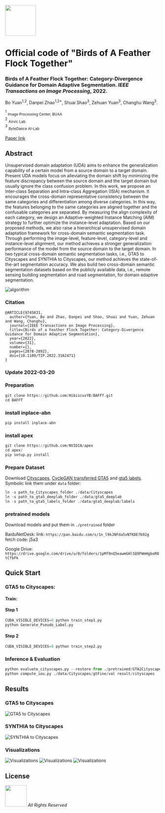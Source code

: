 <img src="illustration/AIRVIC.png" width="100px">

# Official code of "Birds of A Feather Flock Together"

### Birds of A Feather Flock Together: Category-Divergence Guidance for Domain Adaptive Segmentation. *IEEE Transactions on Image Processing*, 2022.

Bo Yuan<sup>1,2</sup>, Danpei Zhao<sup>1,2*</sup>, Shuai Shao<sup>3</sup>, Zehuan Yuan<sup>3</sup>, Changhu Wang<sup>3</sup>.

<sup>1</sup> <sub>Image Processing Center, BUAA</sub><br />
<sup>2</sup> <sub>Airvic Lab</sub><br />
<sup>3</sup> <sub>ByteDance AI-Lab</sub><br />


[Paper link](https://ieeexplore.ieee.org/document/9745831)
## Abstract

Unsupervised domain adaptation (UDA) aims to enhance the generalization capability of a certain model from a source domain to a target domain. Present UDA models focus on alleviating the domain shift by minimizing the feature discrepancy between the source domain and the target domain but usually ignore the class confusion problem.  In this work, we propose an Inter-class Separation and Intra-class Aggregation (ISIA) mechanism. It encourages the cross-domain representative consistency between the same categories and differentiation among diverse categories.  In this way, the features belonging to the same categories are aligned together and the confusable categories are separated. By measuring the align complexity of each category, we design an Adaptive-weighted Instance Matching (AIM) strategy to further optimize the instance-level adaptation. Based on our proposed methods, we also raise a hierarchical unsupervised domain adaptation framework for cross-domain semantic segmentation task. Through performing the image-level, feature-level, category-level and instance-level alignment, our method achieves a stronger generalization performance of the model from the source domain to the target domain. In two typical cross-domain semantic segmentation tasks, i.e., GTA5 to Cityscapes and SYNTHIA to Cityscapes, our method achieves the state-of-the-art segmentation accuracy. We also build two cross-domain semantic segmentation datasets based on the publicly available data, i.e., remote sensing building segmentation and road segmentation, for domain adaptive segmentation.

![algorithm](illustration/motivation.png)

### Citation
```
@ARTICLE{9745831,  
  author={Yuan, Bo and Zhao, Danpei and Shao, Shuai and Yuan, Zehuan and Wang, Changhu},  
  journal={IEEE Transactions on Image Processing},   
  title={Birds of a Feather Flock Together: Category-Divergence Guidance for Domain Adaptive Segmentation},   
  year={2022},  
  volume={31},  
  number={},  
  pages={2878-2892},  
  doi={10.1109/TIP.2022.3162471}
}
```

### Update 2022-03-20

### Preparation
```python
git clone https://github.com/HibiscusYB/BAFFT.git     
cd BAFFT
```


### install inplace-abn
```python
pip install inplace-abn  
```

### install apex
```python
git clone https://github.com/NVIDIA/apex 
cd apex/      
pip setup.py install   
```

### Prepare Dataset

Download [Cityscapes](https://www.cityscapes-dataset.com/), [CycleGAN transferred GTA5](https://drive.google.com/open?id=1OBvYVz2ND4ipdfnkhSaseT8yu2ru5n5l) and [gta5 labels](https://drive.google.com/file/d/11E42F_4InoZTnoATi-Ob1yEHfz7lfZWg/view?usp=sharing). Symbolic link them under ``data`` folder: 

```python
ln -s path_to_Cityscapes_folder ./data/Cityscapes   
ln -s path_to_gta5_deeplab_folder ./data/gta5_deeplab    
ln -s path_to_gta5_labels_folder ./data/gta5_deeplab/labels       
```


### pretrained models
Download models and put them in ``./pretrained`` folder

BaiduNetDesk:
link: ``https://pan.baidu.com/s/1n_l9kJNFda5vNTKDE7b92g ``  
fetch code: j5a3     

Google Drive:
`` 
https://drive.google.com/drive/u/0/folders/1pMf0nQ5eawmGHlSQ9FWmHgboROtCfbFk 
``

## Quick Start
### GTA5 to Cityscapes:
#### Train: 
#### Step 1
```python
CUDA_VISIBLE_DEVICES=0 python train_step1.py  
python Generate_Pseudo_Label.py   
```
#### Step 2
```python
CUDA_VISIBLE_DEVICES=0 python train_step2.py  
```

### Inference & Evaluation
```python
python evaluate_cityscapes.py --restore-from ./pretrained/GTA2Cityscapes/GTA5_Best.pth   
python compute_iou.py ./data/Cityscapes/gtFine/val result/cityscapes   
```


## Results
### GTA5 to Cityscapes
![GTA5 to Cityscapes](illustration/GTA5toCityscapes.png)
### SYNTHIA to Cityscapes
![SYNTHIA to Cityscapes](illustration/SYNTHIAtoCityscapes.png)
### Visualizations
![Visualizations](illustration/visualization_GTA-Cityscapes.png)
![Visualizations](illustration/visualization_IAILD-MBD.png)
![Visualizations](illustration/visualization_DeepGlobe-MRD.png)


## License
<img src="illustration/AIRVIC.png" width="70px"> *All Rights Reserved*
